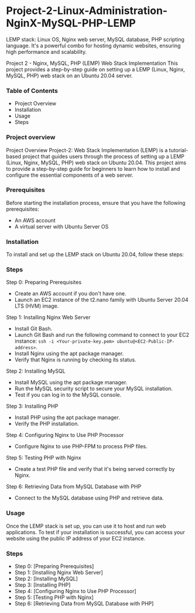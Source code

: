 # Project-2-Linux-Administration-NginX-MySQL-PHP-LEMP
LEMP stack: Linux OS, Nginx web server, MySQL database, PHP scripting language. It's a powerful combo for hosting dynamic websites, ensuring high performance and scalability.

Project 2 - Nginx, MySQL, PHP (LEMP) Web Stack Implementation
This project provides a step-by-step guide on setting up a LEMP (Linux, Nginx, MySQL, PHP) web stack on an Ubuntu 20.04 server.

### Table of Contents
- Project Overview
- Installation
- Usage
- Steps

### Project overview  
Project Overview
Project-2: Web Stack Implementation (LEMP) is a tutorial-based project that guides users through the process of setting up a LEMP (Linux, Nginx, MySQL, PHP) web stack on Ubuntu 20.04. This project aims to provide a step-by-step guide for beginners to learn how to install and configure the essential components of a web server.

### Prerequisites
Before starting the installation process, ensure that you have the following prerequisites:  

- An AWS account
- A virtual server with Ubuntu Server OS  

### Installation
To install and set up the LEMP stack on Ubuntu 20.04, follow these steps:

### Steps

Step 0: Preparing Prerequisites
- Create an AWS account if you don't have one.
- Launch an EC2 instance of the t2.nano family with Ubuntu Server 20.04 LTS (HVM) image.

Step 1: Installing Nginx Web Server
- Install Git Bash.
- Launch Git Bash and run the following command to connect to your EC2 instance: `ssh -i <Your-private-key.pem> ubuntu@<EC2-Public-IP-address>`.
- Install Nginx using the apt package manager.
- Verify that Nginx is running by checking its status.

Step 2: Installing MySQL
- Install MySQL using the apt package manager.
- Run the MySQL security script to secure your MySQL installation.
- Test if you can log in to the MySQL console.

Step 3: Installing PHP
- Install PHP using the apt package manager.
- Verify the PHP installation.

Step 4: Configuring Nginx to Use PHP Processor
- Configure Nginx to use PHP-FPM to process PHP files.

Step 5: Testing PHP with Nginx
- Create a test PHP file and verify that it's being served correctly by Nginx.

Step 6: Retrieving Data from MySQL Database with PHP
- Connect to the MySQL database using PHP and retrieve data.

### Usage
Once the LEMP stack is set up, you can use it to host and run web applications. To test if your installation is successful, you can access your website using the public IP address of your EC2 instance.

### Steps

- Step 0: [Preparing Prerequisites]
- Step 1: [Installing Nginx Web Server]
- Step 2: [Installing MySQL]
- Step 3: [Installing PHP]
- Step 4: [Configuring Nginx to Use PHP Processor]
- Step 5: [Testing PHP with Nginx]
- Step 6: [Retrieving Data from MySQL Database with PHP]
